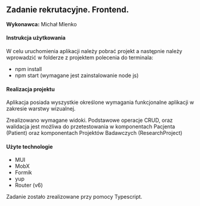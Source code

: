 ## Zadanie rekrutacyjne. Frontend.
 **Wykonawca:** Michał Mlenko

#### Instrukcja użytkowania
W celu uruchomienia aplikacji należy pobrać projekt a następnie należy wprowadzić w folderze z projektem polecenia do terminala:
- npm install
- npm start 
(wymagane jest zainstalowanie node js)

#### Realizacja projektu
Aplikacja posiada wyszystkie określone wymagania funkcjonalne aplikacji w zakresie warstwy wizualnej. 

Zrealizowano wymagane widoki. 
Podstawowe operacje CRUD, oraz walidacja jest możliwa do przetestowania w komponentach Pacjenta (Patient) oraz komponentach Projektów Badawczych (ResearchProject)

#### Użyte technologie
- MUI
- MobX
- Formik
- yup
- Router (v6)

Zadanie zostało zrealizowane przy pomocy Typescript.
